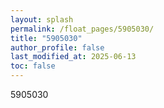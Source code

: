 ```yaml
---
layout: splash
permalink: /float_pages/5905030/
title: "5905030"
author_profile: false
last_modified_at: 2025-06-13
toc: false
---
```

 
5905030
